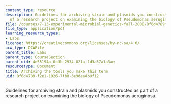 ```yaml
---
content_type: resource
description: Guidelines for archiving strain and plasmids you constructed as part
  of a research project on examining the biology of Pseudomonas aeruginosa.
file: /courses/7-13-experimental-microbial-genetics-fall-2008/8f6d4789f2e119267fb83e9daa4b9f12_MIT7_13f08_lab23_ArchiveGuide.pdf
file_type: application/pdf
learning_resource_types:
- Labs
license: https://creativecommons.org/licenses/by-nc-sa/4.0/
ocw_type: OCWFile
parent_title: Labs
parent_type: CourseSection
parent_uid: 4e55194a-0c3b-2934-821a-1d3a37a1a3ae
resourcetype: Document
title: Archiving the tools you make this term
uid: 8f6d4789-f2e1-1926-7fb8-3e9daa4b9f12
---
```

Guidelines for archiving strain and plasmids you constructed as part of a research project on examining the biology of Pseudomonas aeruginosa.
